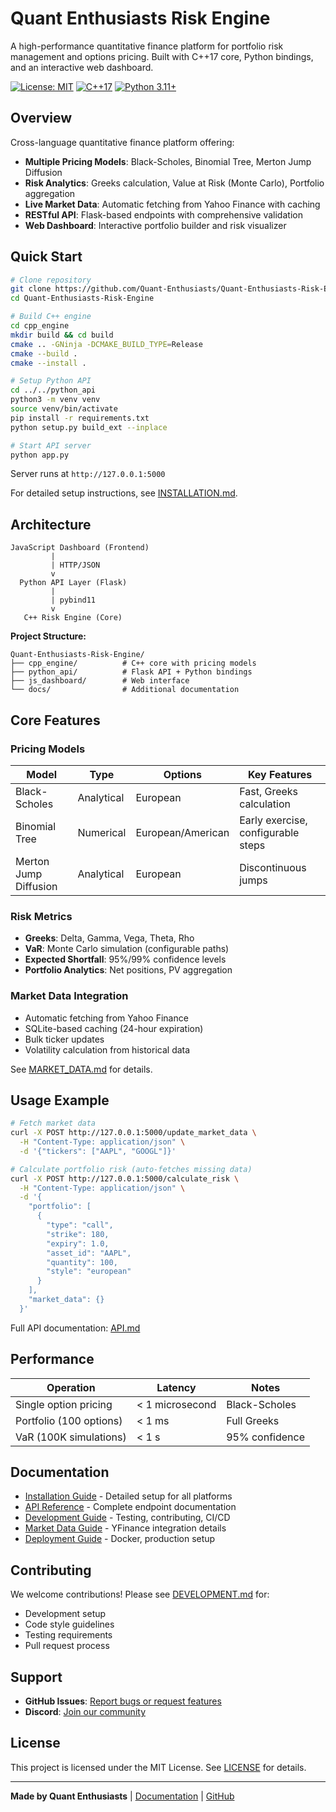 # Quant Enthusiasts Risk Engine

A high-performance quantitative finance platform for portfolio risk management and options pricing. Built with C++17 core, Python bindings, and an interactive web dashboard.

[![License: MIT](https://img.shields.io/badge/License-MIT-blue.svg)](https://opensource.org/licenses/MIT)
[![C++17](https://img.shields.io/badge/C++-17-00599C?logo=cplusplus)](https://isocpp.org/)
[![Python 3.11+](https://img.shields.io/badge/Python-3.11+-3776AB?logo=python&logoColor=white)](https://www.python.org/)

## Overview

Cross-language quantitative finance platform offering:

- **Multiple Pricing Models**: Black-Scholes, Binomial Tree, Merton Jump Diffusion
- **Risk Analytics**: Greeks calculation, Value at Risk (Monte Carlo), Portfolio aggregation
- **Live Market Data**: Automatic fetching from Yahoo Finance with caching
- **RESTful API**: Flask-based endpoints with comprehensive validation
- **Web Dashboard**: Interactive portfolio builder and risk visualizer

## Quick Start

```bash
# Clone repository
git clone https://github.com/Quant-Enthusiasts/Quant-Enthusiasts-Risk-Engine.git
cd Quant-Enthusiasts-Risk-Engine

# Build C++ engine
cd cpp_engine
mkdir build && cd build
cmake .. -GNinja -DCMAKE_BUILD_TYPE=Release
cmake --build .
cmake --install .

# Setup Python API
cd ../../python_api
python3 -m venv venv
source venv/bin/activate
pip install -r requirements.txt
python setup.py build_ext --inplace

# Start API server
python app.py
```

Server runs at `http://127.0.0.1:5000`

For detailed setup instructions, see [INSTALLATION.md](INSTALLATION.md).

## Architecture

```
JavaScript Dashboard (Frontend)
         |
         | HTTP/JSON
         v
  Python API Layer (Flask)
         |
         | pybind11
         v
   C++ Risk Engine (Core)
```

**Project Structure:**
```
Quant-Enthusiasts-Risk-Engine/
├── cpp_engine/          # C++ core with pricing models
├── python_api/          # Flask API + Python bindings
├── js_dashboard/        # Web interface
└── docs/                # Additional documentation
```

## Core Features

### Pricing Models

| Model | Type | Options | Key Features |
|-------|------|---------|--------------|
| Black-Scholes | Analytical | European | Fast, Greeks calculation |
| Binomial Tree | Numerical | European/American | Early exercise, configurable steps |
| Merton Jump Diffusion | Analytical | European | Discontinuous jumps |

### Risk Metrics

- **Greeks**: Delta, Gamma, Vega, Theta, Rho
- **VaR**: Monte Carlo simulation (configurable paths)
- **Expected Shortfall**: 95%/99% confidence levels
- **Portfolio Analytics**: Net positions, PV aggregation

### Market Data Integration

- Automatic fetching from Yahoo Finance
- SQLite-based caching (24-hour expiration)
- Bulk ticker updates
- Volatility calculation from historical data

See [MARKET_DATA.md](MARKET_DATA.md) for details.

## Usage Example

```bash
# Fetch market data
curl -X POST http://127.0.0.1:5000/update_market_data \
  -H "Content-Type: application/json" \
  -d '{"tickers": ["AAPL", "GOOGL"]}'

# Calculate portfolio risk (auto-fetches missing data)
curl -X POST http://127.0.0.1:5000/calculate_risk \
  -H "Content-Type: application/json" \
  -d '{
    "portfolio": [
      {
        "type": "call",
        "strike": 180,
        "expiry": 1.0,
        "asset_id": "AAPL",
        "quantity": 100,
        "style": "european"
      }
    ],
    "market_data": {}
  }'
```

Full API documentation: [API.md](API.md)

## Performance

| Operation | Latency | Notes |
|-----------|---------|-------|
| Single option pricing | < 1 microsecond | Black-Scholes |
| Portfolio (100 options) | < 1 ms | Full Greeks |
| VaR (100K simulations) | < 1 s | 95% confidence |

## Documentation

- [Installation Guide](INSTALLATION.md) - Detailed setup for all platforms
- [API Reference](API.md) - Complete endpoint documentation
- [Development Guide](DEVELOPMENT.md) - Testing, contributing, CI/CD
- [Market Data Guide](MARKET_DATA.md) - YFinance integration details
- [Deployment Guide](DEPLOYMENT.md) - Docker, production setup

## Contributing

We welcome contributions! Please see [DEVELOPMENT.md](DEVELOPMENT.md) for:

- Development setup
- Code style guidelines
- Testing requirements
- Pull request process

## Support

- **GitHub Issues**: [Report bugs or request features](https://github.com/Quant-Enthusiasts/Quant-Enthusiasts-Risk-Engine/issues)
- **Discord**: [Join our community](https://discord.com/invite/z3S9Fguzw3)

## License

This project is licensed under the MIT License. See [LICENSE](LICENSE) for details.

---

**Made by Quant Enthusiasts** | [Documentation](docs/) | [GitHub](https://github.com/Quant-Enthusiasts)
